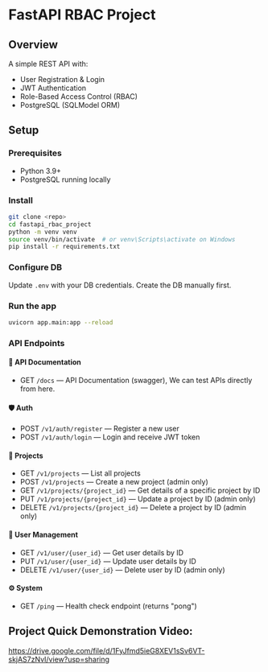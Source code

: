 # FastAPI RBAC Project

## Overview
A simple REST API with:
- User Registration & Login
- JWT Authentication
- Role-Based Access Control (RBAC)
- PostgreSQL (SQLModel ORM)

## Setup

### Prerequisites
- Python 3.9+
- PostgreSQL running locally

### Install

```bash
git clone <repo>
cd fastapi_rbac_project
python -m venv venv
source venv/bin/activate  # or venv\Scripts\activate on Windows
pip install -r requirements.txt
```

### Configure DB
Update `.env` with your DB credentials. Create the DB manually first.

### Run the app

```bash
uvicorn app.main:app --reload
```

### API Endpoints

#### 📘 API Documentation
- GET `/docs` — API Documentation (swagger), We can test APIs directly from here. 

#### 🛡️ Auth
- POST `/v1/auth/register` — Register a new user
- POST `/v1/auth/login` — Login and receive JWT token

#### 📁 Projects
- GET `/v1/projects` — List all projects
- POST `/v1/projects` — Create a new project (admin only)
- GET `/v1/projects/{project_id}` — Get details of a specific project by ID
- PUT `/v1/projects/{project_id}` — Update a project by ID (admin only)
- DELETE `/v1/projects/{project_id}` — Delete a project by ID (admin only)

#### 👤 User Management
- GET `/v1/user/{user_id}` — Get user details by ID
- PUT `/v1/user/{user_id}` — Update user details by ID
- DELETE `/v1/user/{user_id}` — Delete user by ID (admin only)

#### ⚙️ System
- GET `/ping` — Health check endpoint (returns "pong")


## Project Quick Demonstration Video:
https://drive.google.com/file/d/1FyJfmd5ieG8XEV1sSv6VT-skjAS7zNvI/view?usp=sharing
